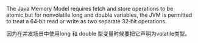 The Java Memory Model requires fetch and store operations to be atomic,but for nonvolatile long and double 
variables, the JVM is permitted to treat a 64‐bit read or write as two separate 32‐bit operations.

因为在并发场景中使用long 和 double 型变量时候要把它声明为volatile类型。